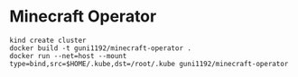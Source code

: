 # Minecraft Operator

```console
kind create cluster
docker build -t guni1192/minecraft-operator .
docker run --net=host --mount type=bind,src=$HOME/.kube,dst=/root/.kube guni1192/minecraft-operator
```
